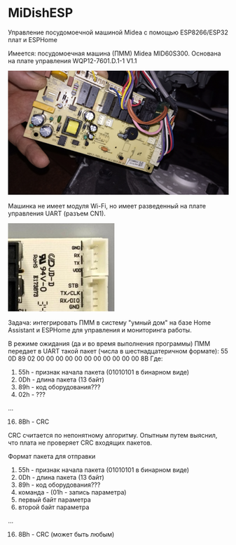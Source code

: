 # MiDishESP
Управление посудомоечной машиной Midea с помощью ESP8266/ESP32 плат и ESPHome

Имеется: посудомоечная машина (ПММ) Midea MID60S300. Основана на плате управления WQP12-7601.D.1-1 V1.1

![WQP12-7601.jpg](images/WQP12-7601.jpg)

Машинка не имеет модуля Wi-Fi, но имеет разведенный на плате управления UART (разъем CN1).

![CN1](images/cn1.JPG)

Задача: интегрировать ПММ в систему "умный дом" на базе Home Assistant и ESPHome для управления и мониторинга работы.

В режиме ожидания (да и во время выполнения программы) ПММ передает в UART такой пакет (числа в шестнадцатеричном формате):
55 0D 89 02 00 00 00 00 00 00 00 00 00 00 00 8B
Где: 
1. 55h - признак начала пакета (01010101 в бинарном виде)
2. 0Dh - длина пакета (13 байт)
3. 89h - код оборудования???
4. 02h - ???

...

16. 8Bh - CRC

CRC считается по непонятному алгоритму. Опытным путем выяснил, что плата не проверяет CRC входящих пакетов.

Формат пакета для отправки
1. 55h - признак начала пакета (01010101 в бинарном виде)
2. 0Dh - длина пакета (13 байт)
3. 89h - код оборудования???
4. команда - (01h - запись параметра)
5. первый байт параметра
6. второй байт параметра 

...

16. 8Bh - CRC (может быть любым)
